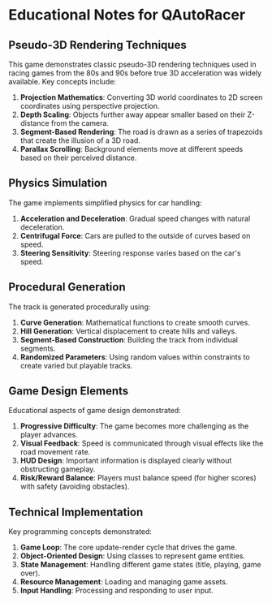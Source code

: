 # Educational Notes for QAutoRacer

## Pseudo-3D Rendering Techniques
This game demonstrates classic pseudo-3D rendering techniques used in racing games from the 80s and 90s before true 3D acceleration was widely available. Key concepts include:

1. **Projection Mathematics**: Converting 3D world coordinates to 2D screen coordinates using perspective projection.
2. **Depth Scaling**: Objects further away appear smaller based on their Z-distance from the camera.
3. **Segment-Based Rendering**: The road is drawn as a series of trapezoids that create the illusion of a 3D road.
4. **Parallax Scrolling**: Background elements move at different speeds based on their perceived distance.

## Physics Simulation
The game implements simplified physics for car handling:

1. **Acceleration and Deceleration**: Gradual speed changes with natural deceleration.
2. **Centrifugal Force**: Cars are pulled to the outside of curves based on speed.
3. **Steering Sensitivity**: Steering response varies based on the car's speed.

## Procedural Generation
The track is generated procedurally using:

1. **Curve Generation**: Mathematical functions to create smooth curves.
2. **Hill Generation**: Vertical displacement to create hills and valleys.
3. **Segment-Based Construction**: Building the track from individual segments.
4. **Randomized Parameters**: Using random values within constraints to create varied but playable tracks.

## Game Design Elements
Educational aspects of game design demonstrated:

1. **Progressive Difficulty**: The game becomes more challenging as the player advances.
2. **Visual Feedback**: Speed is communicated through visual effects like the road movement rate.
3. **HUD Design**: Important information is displayed clearly without obstructing gameplay.
4. **Risk/Reward Balance**: Players must balance speed (for higher scores) with safety (avoiding obstacles).

## Technical Implementation
Key programming concepts demonstrated:

1. **Game Loop**: The core update-render cycle that drives the game.
2. **Object-Oriented Design**: Using classes to represent game entities.
3. **State Management**: Handling different game states (title, playing, game over).
4. **Resource Management**: Loading and managing game assets.
5. **Input Handling**: Processing and responding to user input.